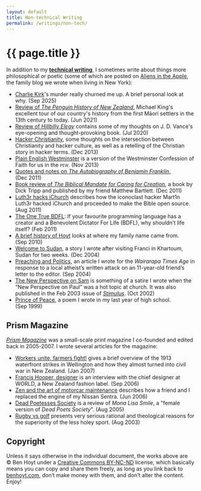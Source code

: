 ```yaml
---
layout: default
title: Non-technical Writing
permalink: /writings/non-tech/
---
```

# {{ page.title }}

In addition to my [**technical writing**](/writings/), I sometimes write about things more philosophical or poetic (some of which are posted on [Aliens in the Apple](https://aliensintheapple.com/), the family blog we wrote when living in New York):

* [Charlie Kirk](/writings/charlie-kirk/)'s murder really churned me up. A brief personal look at why. (Sep&nbsp;2025)
* [Review of *The Penguin History of New Zealand*](/writings/nz-history/), Michael King's excellent tour of our country's history from the first Māori settlers in the 13th century to today. (Jun&nbsp;2021)
* [Review of *Hillbilly Elegy*](/writings/hillbilly-elegy/) contains some of my thoughts on J.&nbsp;D.&nbsp;Vance's eye-opening and thought-provoking book. (Jul&nbsp;2020)
* [Hacker Christianity](https://aliensintheapple.com/2013/12/22/hacker-christianity/), some thoughts on the intersection between Christianity and hacker culture, as well as a retelling of the Christian story in hacker terms. (Dec&nbsp;2013)
* [Plain English Westminster](/writings/pew/) is a version of the Westminster Confession of Faith for us in the <span class="smallcaps">pew</span>. (Nov&nbsp;2013)
* [Quotes and notes on *The Autobiography of Benjamin Franklin*.](https://aliensintheapple.com/2011/12/23/the-autobiography-of-benjamin-franklin/) (Dec&nbsp;2011)
* [Book review of *The Biblical Mandate for Caring for Creation*](https://aliensintheapple.com/2011/12/02/caring-for-creation/), a book by Dick Tripp and published by my friend Matthew Bartlett. (Dec&nbsp;2011)
* [Luth3r hacks iChurch](https://aliensintheapple.com/2011/08/30/luth3r-hacks-ichurch-makes-bible-open-source/) describes how the iconoclast hacker Mart1n Luth3r hacked iChurch and proceeded to make the Bible open source. (Aug&nbsp;2011)
* [The One True BDFL](https://aliensintheapple.com/2011/02/14/the-one-true-bdfl/): If your favourite programming language has a creator and a Benevolent Dictator For Life (BDFL), why shouldn&rsquo;t life itself? (Feb&nbsp;2011)
* [A brief history of Hoyt](https://aliensintheapple.com/2010/09/08/a-brief-history-of-hoyt/) looks at where my family name came from. (Sep&nbsp;2010)
* [Welcome to Sudan](/writings/welcome-to-sudan/), a story I wrote after visiting Franci in Khartoum, Sudan for two weeks. (Dec&nbsp;2004)
* [Preaching and Politics](/writings/preaching-and-politics/), an article I wrote for the *Wairarapa Times Age* in response to a local atheist&rsquo;s written attack on an 11-year-old friend&rsquo;s letter to the editor. (Sep&nbsp;2004)
* [The New Perspective on Sam](/prism-magazine/articles/npsam.html) is something of a satire I wrote when the &ldquo;New Perspective on Paul&rdquo; was a hot topic at church. It was also published in the Feb&nbsp;2003 issue of [*Stimulus*](http://www.laidlaw.ac.nz/stimulus). (Oct&nbsp;2002)
* [Prince of Peace](/writings/prince-of-peace/), a poem I wrote in my last year of high school. (Sep&nbsp;1999)


## Prism Magazine

[*Prism Magazine*](/prism-magazine/) was a small-scale print magazine I co-founded and edited back in 2005-2007. I wrote several articles for the magazine:

* [Workers unite, farmers fight!](/prism-magazine/issue5/history1.html) gives a brief overview of the 1913 waterfront strikes in Wellington and how they almost turned into civil war in New Zealand. (Jan&nbsp;2007)
* [Francis Hooper, designer](/prism-magazine/issue4/work.html) is an interview with the chief designer at WORLD, a New Zealand fashion label. (Sep&nbsp;2006)
* [Zen and the art of motorcar maintenance](/prism-magazine/issue3/wheels.html) describes how a friend and I replaced the engine of my Nissan Sentra. (Jun&nbsp;2006)
* [Dead Poetesses Society](/prism-magazine/issue1/movies.html) is a review of *Mona Lisa Smile*, a "female version of *Dead Poets Society*". (Aug&nbsp;2005)
* [Rugby vs golf](/prism-magazine/issue2/satire.html) presents very serious rational and theological reasons for the superiority of the less holey sport. (Aug&nbsp;2003)


## Copyright

Unless it says otherwise in the individual document, the works above are &copy;&nbsp;Ben&nbsp;Hoyt under a [Creative Commons BY-NC-ND](http://creativecommons.org/licenses/by-nc-nd/3.0/) license, which basically means you can copy and share them freely, as long as you link back to [benhoyt.com](https://benhoyt.com/), don&rsquo;t make money with them, and don&rsquo;t alter the content. Enjoy!

